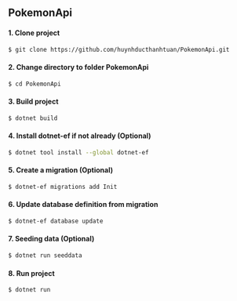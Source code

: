 ## PokemonApi

#### 1. Clone project

```bash
$ git clone https://github.com/huynhducthanhtuan/PokemonApi.git
```

#### 2. Change directory to folder PokemonApi

```bash
$ cd PokemonApi
```

#### 3. Build project

```bash
$ dotnet build
```

#### 4. Install dotnet-ef if not already (Optional)

```bash
$ dotnet tool install --global dotnet-ef
```

#### 5. Create a migration (Optional)

```bash
$ dotnet-ef migrations add Init
```

#### 6. Update database definition from migration

```bash
$ dotnet-ef database update
```

#### 7. Seeding data (Optional)

```bash
$ dotnet run seeddata
```

#### 8. Run project

```bash
$ dotnet run
```
